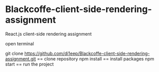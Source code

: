 # Blackcoffe-client-side-rendering-assignment
React.js client-side rendering assignment


open terminal

 git clone https://github.com/di1eep/Blackcoffe-client-side-rendering-assignment.git           ==                    clone repository
 npm install                                                                                  ==                     install packages
 npm start                                                                                  == run the project                   
